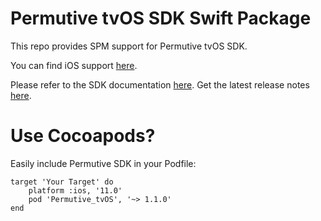 # Permutive tvOS SDK Swift Package

This repo provides SPM support for Permutive tvOS SDK.

You can find iOS support [here](https://github.com/permutive/permutive-ios-spm).

Please refer to the SDK documentation [here](https://developer.permutive.com/docs/ios).
Get the latest release notes [here](https://developer.permutive.com/docs/ios-release-notes).

# Use Cocoapods?

Easily include Permutive SDK in your Podfile:

```
target 'Your Target' do
    platform :ios, '11.0'
    pod 'Permutive_tvOS', '~> 1.1.0'
end
```
